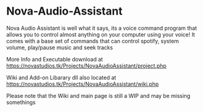 # Nova-Audio-Assistant

Nova Audio Assistant is well what it says, its a voice command program that allows you to control almost anything on your computer using your voice!
It comes with a base set of commands that can control spotify, system volume, play/pause music and seek tracks

More Info and Executable download at https://novastudios.tk/Projects/NovaAudioAssistant/project.php

Wiki and Add-on Libarary dll also located at https://novastudios.tk/Projects/NovaAudioAssistant/wiki.php

Please note that the Wiki and main page is still a WIP and may be missing somethings
